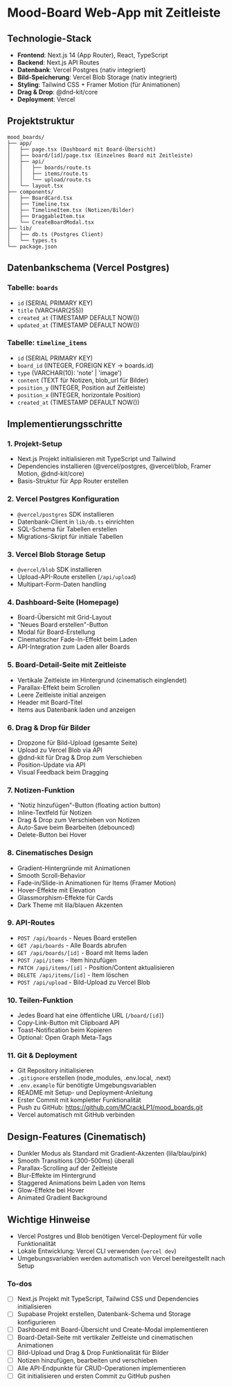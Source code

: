 <!-- 8387cc1f-68d8-487f-b8be-21bdceb1c520 43495e12-8c53-452e-a547-b28c5de5d9aa -->
# Mood-Board Web-App mit Zeitleiste

## Technologie-Stack

- **Frontend**: Next.js 14 (App Router), React, TypeScript
- **Backend**: Next.js API Routes
- **Datenbank**: Vercel Postgres (nativ integriert)
- **Bild-Speicherung**: Vercel Blob Storage (nativ integriert)
- **Styling**: Tailwind CSS + Framer Motion (für Animationen)
- **Drag & Drop**: @dnd-kit/core
- **Deployment**: Vercel

## Projektstruktur

```
mood_boards/
├── app/
│   ├── page.tsx (Dashboard mit Board-Übersicht)
│   ├── board/[id]/page.tsx (Einzelnes Board mit Zeitleiste)
│   ├── api/
│   │   ├── boards/route.ts
│   │   ├── items/route.ts
│   │   └── upload/route.ts
│   └── layout.tsx
├── components/
│   ├── BoardCard.tsx
│   ├── Timeline.tsx
│   ├── TimelineItem.tsx (Notizen/Bilder)
│   ├── DraggableItem.tsx
│   └── CreateBoardModal.tsx
├── lib/
│   ├── db.ts (Postgres Client)
│   └── types.ts
└── package.json
```

## Datenbankschema (Vercel Postgres)

### Tabelle: `boards`

- `id` (SERIAL PRIMARY KEY)
- `title` (VARCHAR(255))
- `created_at` (TIMESTAMP DEFAULT NOW())
- `updated_at` (TIMESTAMP DEFAULT NOW())

### Tabelle: `timeline_items`

- `id` (SERIAL PRIMARY KEY)
- `board_id` (INTEGER, FOREIGN KEY -> boards.id)
- `type` (VARCHAR(10): 'note' | 'image')
- `content` (TEXT für Notizen, blob_url für Bilder)
- `position_y` (INTEGER, Position auf Zeitleiste)
- `position_x` (INTEGER, horizontale Position)
- `created_at` (TIMESTAMP DEFAULT NOW())

## Implementierungsschritte

### 1. Projekt-Setup

- Next.js Projekt initialisieren mit TypeScript und Tailwind
- Dependencies installieren (@vercel/postgres, @vercel/blob, Framer Motion, @dnd-kit/core)
- Basis-Struktur für App Router erstellen

### 2. Vercel Postgres Konfiguration

- `@vercel/postgres` SDK installieren
- Datenbank-Client in `lib/db.ts` einrichten
- SQL-Schema für Tabellen erstellen
- Migrations-Skript für initiale Tabellen

### 3. Vercel Blob Storage Setup

- `@vercel/blob` SDK installieren
- Upload-API-Route erstellen (`/api/upload`)
- Multipart-Form-Daten handling

### 4. Dashboard-Seite (Homepage)

- Board-Übersicht mit Grid-Layout
- "Neues Board erstellen"-Button
- Modal für Board-Erstellung
- Cinematischer Fade-In-Effekt beim Laden
- API-Integration zum Laden aller Boards

### 5. Board-Detail-Seite mit Zeitleiste

- Vertikale Zeitleiste im Hintergrund (cinematisch einglendet)
- Parallax-Effekt beim Scrollen
- Leere Zeitleiste initial anzeigen
- Header mit Board-Titel
- Items aus Datenbank laden und anzeigen

### 6. Drag & Drop für Bilder

- Dropzone für Bild-Upload (gesamte Seite)
- Upload zu Vercel Blob via API
- @dnd-kit für Drag & Drop zum Verschieben
- Position-Update via API
- Visual Feedback beim Dragging

### 7. Notizen-Funktion

- "Notiz hinzufügen"-Button (floating action button)
- Inline-Textfeld für Notizen
- Drag & Drop zum Verschieben von Notizen
- Auto-Save beim Bearbeiten (debounced)
- Delete-Button bei Hover

### 8. Cinematisches Design

- Gradient-Hintergründe mit Animationen
- Smooth Scroll-Behavior
- Fade-in/Slide-in Animationen für Items (Framer Motion)
- Hover-Effekte mit Elevation
- Glassmorphism-Effekte für Cards
- Dark Theme mit lila/blauen Akzenten

### 9. API-Routes

- `POST /api/boards` - Neues Board erstellen
- `GET /api/boards` - Alle Boards abrufen
- `GET /api/boards/[id]` - Board mit Items laden
- `POST /api/items` - Item hinzufügen
- `PATCH /api/items/[id]` - Position/Content aktualisieren
- `DELETE /api/items/[id]` - Item löschen
- `POST /api/upload` - Bild-Upload zu Vercel Blob

### 10. Teilen-Funktion

- Jedes Board hat eine öffentliche URL (`/board/[id]`)
- Copy-Link-Button mit Clipboard API
- Toast-Notification beim Kopieren
- Optional: Open Graph Meta-Tags

### 11. Git & Deployment

- Git Repository initialisieren
- `.gitignore` erstellen (node_modules, .env.local, .next)
- `.env.example` für benötigte Umgebungsvariablen
- README mit Setup- und Deployment-Anleitung
- Erster Commit mit kompletter Funktionalität
- Push zu GitHub: https://github.com/MCrackLP1/mood_boards.git
- Vercel automatisch mit GitHub verbinden

## Design-Features (Cinematisch)

- Dunkler Modus als Standard mit Gradient-Akzenten (lila/blau/pink)
- Smooth Transitions (300-500ms) überall
- Parallax-Scrolling auf der Zeitleiste
- Blur-Effekte im Hintergrund
- Staggered Animations beim Laden von Items
- Glow-Effekte bei Hover
- Animated Gradient Background

## Wichtige Hinweise

- Vercel Postgres und Blob benötigen Vercel-Deployment für volle Funktionalität
- Lokale Entwicklung: Vercel CLI verwenden (`vercel dev`)
- Umgebungsvariablen werden automatisch von Vercel bereitgestellt nach Setup

### To-dos

- [ ] Next.js Projekt mit TypeScript, Tailwind CSS und Dependencies initialisieren
- [ ] Supabase Projekt erstellen, Datenbank-Schema und Storage konfigurieren
- [ ] Dashboard mit Board-Übersicht und Create-Modal implementieren
- [ ] Board-Detail-Seite mit vertikaler Zeitleiste und cinematischen Animationen
- [ ] Bild-Upload und Drag & Drop Funktionalität für Bilder
- [ ] Notizen hinzufügen, bearbeiten und verschieben
- [ ] Alle API-Endpunkte für CRUD-Operationen implementieren
- [ ] Git initialisieren und ersten Commit zu GitHub pushen